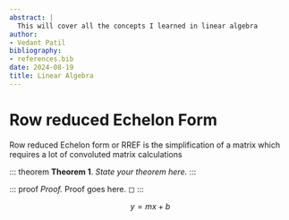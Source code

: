 ```yaml
---
abstract: |
  This will cover all the concepts I learned in linear algebra
author:
- Vedant Patil
bibliography:
- references.bib
date: 2024-08-19
title: Linear Algebra
---
```


# Row reduced Echelon Form

Row reduced Echelon form or RREF is the simplification of a matrix which
requires a lot of convoluted matrix calculations

::: theorem
**Theorem 1**. *State your theorem here.*
:::

::: proof
*Proof.* Proof goes here. ◻
:::

$$y = mx + b$$
